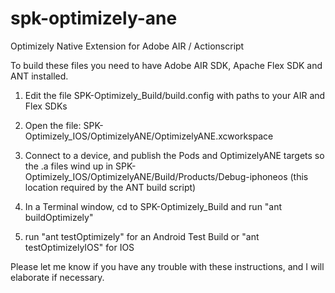 # spk-optimizely-ane
Optimizely Native Extension for Adobe AIR / Actionscript

To build these files you need to have Adobe AIR SDK, Apache Flex SDK and ANT installed.

1) Edit the file SPK-Optimizely_Build/build.config with paths to your AIR and Flex SDKs

2) Open the file: SPK-Optimizely_IOS/OptimizelyANE/OptimizelyANE.xcworkspace

3) Connect to a device, and publish the Pods and OptimizelyANE targets so the .a files wind up in SPK-Optimizely_IOS/OptimizelyANE/Build/Products/Debug-iphoneos (this location required by the ANT build script)

4) In a Terminal window, cd to SPK-Optimizely_Build and run "ant buildOptimizely"

5) run "ant testOptimizely" for an Android Test Build or "ant testOptimizelyIOS" for IOS

Please let me know if you have any trouble with these instructions, and I will elaborate if necessary.


